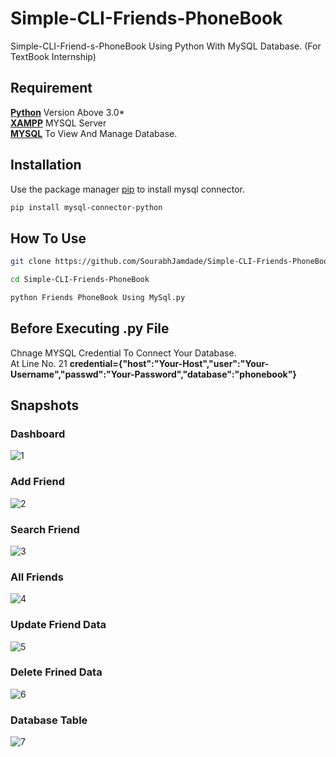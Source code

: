 # Simple-CLI-Friends-PhoneBook
Simple-CLI-Friend-s-PhoneBook Using Python With MySQL Database. (For TextBook Internship)
## Requirement
[**Python**](https://www.python.org/downloads/) Version Above 3.0*\
[**XAMPP**](https://www.apachefriends.org/download.html) MYSQL Server\
[**MYSQL**](https://www.mysql.com/) To View And Manage Database.


## Installation

Use the package manager [pip](https://pip.pypa.io/en/stable/) to install mysql connector.

```bash
pip install mysql-connector-python
```
## How To Use
```bash
git clone https://github.com/SourabhJamdade/Simple-CLI-Friends-PhoneBook
```
```bash
cd Simple-CLI-Friends-PhoneBook
```
```bash
python Friends PhoneBook Using MySql.py
```
## Before Executing .py File
Chnage MYSQL Credential To Connect Your Database.\
At Line No. 21 **credential={"host":"Your-Host","user":"Your-Username","passwd":"Your-Password","database":"phonebook"}**

## Snapshots
### Dashboard
![1](https://user-images.githubusercontent.com/94708798/149635472-824062b3-7d06-429b-95eb-fd384053740e.JPG)

### Add Friend
![2](https://user-images.githubusercontent.com/94708798/149635487-636f2d3d-f4bc-462b-96f6-e33555a44a32.JPG)

### Search Friend
![3](https://user-images.githubusercontent.com/94708798/149635503-fb7cbc2d-2794-40c2-b2a5-6b55e559dcc5.JPG)

### All Friends
![4](https://user-images.githubusercontent.com/94708798/149635512-4458e870-f21e-4905-8e7d-ab760b2aed40.JPG)

### Update Friend Data
![5](https://user-images.githubusercontent.com/94708798/149635531-ddc5b4ad-0f49-4b16-b62f-f0938b617061.JPG)

### Delete Frined Data
![6](https://user-images.githubusercontent.com/94708798/149635540-431037fc-1722-42a7-9546-54ae2155ef27.JPG)

### Database Table
![7](https://user-images.githubusercontent.com/94708798/149635545-8c59e013-1daa-4740-8410-fd79625a6354.JPG)
